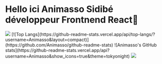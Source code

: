 
# Hello ici Animasso Sidibé développeur Frontnend React👋
<img src="https://github-readme-stats.vercel.app/api/top-langs/?username=Animasso&layout=compact)](https://github.com/Animasso/github-readme-stats"/>
[![Top Langs](https://github-readme-stats.vercel.app/api/top-langs/?username=Animasso&layout=compact)](https://github.com/Animasso/github-readme-stats)
![Animasso's GitHub stats](https://github-readme-stats.vercel.app/api?username=Animasso&show_icons=true&theme=tokyonight)
<img src="https://github-readme-stats.vercel.app/api?username=Animasso&show_icons=true&theme=tokyonight"/>
<!--
**Animasso/Animasso** is a ✨ _special_ ✨ repository because its `README.md` (this file) appears on your GitHub profile.

Here are some ideas to get you started:

- 🔭 I’m currently working on ...
- 🌱 I’m currently learning ...
- 👯 I’m looking to collaborate on ...
- 🤔 I’m looking for help with ...
- 💬 Ask me about ...
- 📫 How to reach me: ...
- 😄 Pronouns: ...
- ⚡ Fun fact: ...
-->
